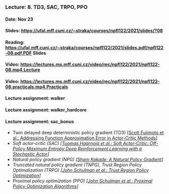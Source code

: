 ### Lecture: 8. TD3, SAC, TRPO, PPO
#### Date: Nov 23
#### Slides: https://ufal.mff.cuni.cz/~straka/courses/npfl122/2021/slides/?08
#### Reading: https://ufal.mff.cuni.cz/~straka/courses/npfl122/2021/slides.pdf/npfl122-08.pdf,PDF Slides
#### Video: https://lectures.ms.mff.cuni.cz/video/rec/npfl122/2021/npfl122-08.mp4,Lecture
#### Video: https://lectures.ms.mff.cuni.cz/video/rec/npfl122/2021/npfl122-08.practicals.mp4,Practicals
#### Lecture assignment: walker
#### Lecture assignment: walker_hardcore
#### Lecture assignment: sac_bonus

- Twin delayed deep deterministic policy gradient (TD3) [[Scott Fujimoto et al.: Addressing Function Approximation Error in Actor-Critic Methods](https://arxiv.org/abs/1802.09477)]
- _Soft actor-critic (SAC) [[Tuomas Haarnoja et al.: Soft Actor-Critic: Off-Policy Maximum Entropy Deep Reinforcement Learning with a Stochastic Actor](https://arxiv.org/abs/1801.01290)]_
- _Natural policy gradient (NPG) [[Sham Kakade: A Natural Policy Gradient](https://papers.nips.cc/paper/2073-a-natural-policy-gradient.pdf)]_
- _Truncated natural policy gradient (TNPG), Trust Region Policy Optimalization (TRPO) [[John Schulman et al.: Trust Region Policy Optimization](https://arxiv.org/abs/1502.05477)]_
- _Proximal policy optimization (PPO) [[John Schulman et al.: Proximal Policy Optimization Algorithms](https://arxiv.org/abs/1707.06347)]_
